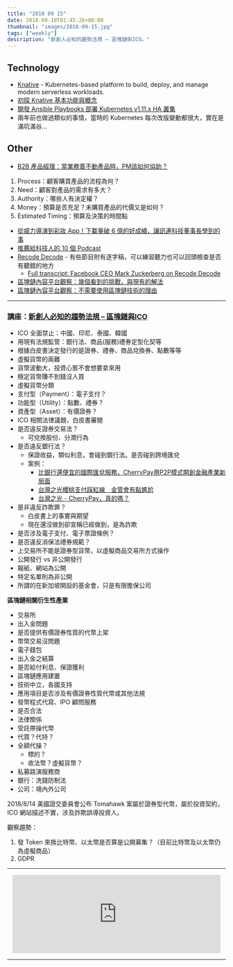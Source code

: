 ```yaml
---
title: "2018 09 15"
date: 2018-09-10T01:45:26+08:00
thumbnail: "images/2018-09-15.jpg"
tags: ["weekly"]
description: "新創人必知的趨勢法規 – 區塊鏈與ICO。"
---
```


## Technology

* [Knative](https://cloud.google.com/knative/) - Kubernetes-based platform to build, deploy, and manage modern serverless workloads.
 * [初探 Knative 基本功能與概念](https://kairen.github.io/2018/07/27/kubernetes/knative-intro/)
* [開發 Ansible Playbooks 部署 Kubernetes v1.11.x HA 叢集](https://kairen.github.io/2018/08/12/kubernetes/deploy/k8s-ansible-ha/)
 * 兩年前也做過類似的事情，當時的 Kubernetes 每次改版變動都很大，實在是滿坑滿谷...

## Other

* [B2B 產品經理：當業務賣不動產品時，PM該如何協助？](https://www.pmtone.com/customer-development-for-b2b-pm/)
 1. Process：顧客購買產品的流程為何？
 2. Need：顧客對產品的需求有多大？
 3. Authority：哪些人有決定權？
 4. Money：預算是否充足？未購買產品的代價又是如何？
 5. Estimated Timing：預算及決策的時間點
* [從威力導演到彩妝 App！下載量破 6 億的好成績，讓訊連科技董事長學到的事](https://www.managertoday.com.tw/articles/view/56623)
* [推薦給科技人的 10 個 Podcast](https://medium.com/@StarRocket/10-podcasts-we-recommend-5f47de31e190)
 * [Recode Decode](https://www.recode.net/podcasts/) - 有些節目附有逐字稿，可以練習聽力也可以回頭檢查是否有聽錯的地方
     * [Full transcript: Facebook CEO Mark Zuckerberg on Recode Decode](https://www.recode.net/2018/7/18/17575158/mark-zuckerberg-facebook-interview-full-transcript-kara-swisher)
* [區塊鏈內容平台觀察：幾個看到的挑戰，與現有的解法](https://data.leafwind.tw/91c8d079b5e7)
* [區塊鏈內容平台觀察：不需要使用區塊鏈技術的理由](https://data.leafwind.tw/blockchain-for-content-platform-the-reason-why-it-doesnt-need-blockchain-tech-6c4b76ea6130)

---

### 講座：[新創人必知的趨勢法規 – 區塊鏈與ICO](https://www.accupass.com/event/1808230912231422223439)

* ICO 全面禁止：中國、印尼、泰國、韓國
* 用現有法規監管：銀行法、商品(服務)禮券定型化契等
* 根據白皮書決定發行的是證券、禮券、商品兌換券、點數等等
* 虛擬貨幣的兩難
 * 貨幣波動大，投資心態不會想要拿來用
 * 穩定貨幣賺不到錢沒人買
* 虛擬貨幣分類
 * 支付型（Payment）：電子支付？
 * 功能型（Utility）：點數、禮券？
 * 資產型（Asset）：有價證券？
* ICO 相關法律議題，白皮書審閱
 * 是否違反證券交易法？
     * 可兌換股份、分潤行為
 * 是否違反銀行法？
     * 保證收益，類似利息，會碰到銀行法。是否碰到跨境匯兌
     * 案例：
         * [比銀行還便宜的國際匯兌服務，CherryPay用P2P模式開創金融產業新局面](https://www.bnext.com.tw/article/49258/meet-startup-interview-cherry-pay)
         * [台灣之光櫻桃支付踩紅線　金管會有點尷尬](https://www.wealth.com.tw/home/articles/17301)
         * [台灣之光 - CherryPay，真的嗎？](https://medium.com/@huangtim.7535/872e931554ae)
 * 是非違反詐欺罪？
     * 白皮書上的事實與期望
     * 現在還沒做到卻宣稱已經做到，是為詐欺
 * 是否涉及電子支付、電子票證條例？
 * 是否違反消保法禮券規範？
* 上交易所不能是證券型貨幣，以虛擬商品交易所方式操作
* 公開發行 vs 非公開發行
 * 報紙、網站為公開
 * 特定名單則為非公開
* 所謂的在新加坡開設的基金會，只是有限擔保公司

**區塊鏈相關衍生性產業**

* 交易所
 * 出入金問題
 * 是否提供有價證券性質的代幣上架
 * 幣幣交易沒問題
* 電子錢包
 * 出入金之結算
 * 是否給付利息、保證獲利
* 區塊鏈應用建置
 * 技術中立，各國支持
 * 應用項目是否涉及有價證券性質代幣或其他法規
* 發幣程式代寫、IPO 顧問服務
 * 是否合法
 * 法律關係
* 受託帶操代幣
 * 代買？代持？
 * 全額代操？
     * 標的？
     * 收法幣？虛擬貨幣？
* 私募路演服務商
* 銀行：洗錢防制法
* 公司：境內外公司

2018/8/14 美國證交委員會公布 Tomahawk 案屬於證券型代幣，屬於投資契約，ICO 網站描述不實，涉及詐欺誤導投資人。

觀察趨勢：

1. 發 Token 來換比特幣、以太幣是否算是公開募集？（目前比特幣及以太幣仍為虛擬商品）
2. GDPR

---

<center><iframe src='https://button.like.co/in/embed/sarschang/button/' style='width: 480px; height: 180px; border: none;'></iframe></center>

---
